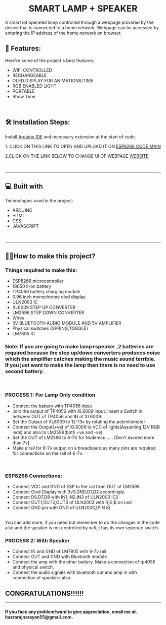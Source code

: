 <h1 align="center" id="title">SMART LAMP + SPEAKER</h1>

<p id="description">A smart iot operated lamp controlled through a webpage provided by the device that is connected to a home network. Webpage can be accessed by entering the IP address of the home network on browser.</p>

<h2>🧐 Features:</h2>

Here're some of the project's best features:

*   WIFI CONTROLLED
*   RECHARGEABLE
*   OLED DISPLAY FOR ANIMATIONS/TIME
*   RGB ENABLED LIGHT
*   PORTABLE
*   Show Time
<br>
<h2>🛠️ Installation Steps:</h2>
 Install <a href="https://www.arduino.cc/en/software/">Arduino IDE</a> and necessary extension at the start of code.</p>
<p>1. CLICK ON THIS LINK TO OPEN AND UPLOAD IT ON 
<a href="https://github.com/bottlecoder-raj/ARDUINO-ESP8266-MINI/blob/main/Smart%20Lamp%2BSpeaker/main.ino">ESP8266 CODE MAIN</a>
</p>
<p>2.CLICK ON THE LINK BELOW TO CHANGE UI OF WEBPAGE
<a href="https://github.com/bottlecoder-raj/ARDUINO-ESP8266-MINI/blob/main/Smart%20Lamp%2BSpeaker/Seperate/index.html">WEBSITE</a>
</p>

  <br><hr>
  
<h2>💻 Built with</h2>

Technologies used in the project:
*   ARDUINO
*   HTML
*   CSS
*   JAVASCRIPT
<br>
<hr>
<h2>👷‍♂️How to make this project?</h2>
<h3>Things required to make this:</h3>
<ul><li>ESP8266 microcontroller</li>
<li>18650 li-on battery</li>
<li>TP4056 battery charging module</li>
<li>0.96 inch monochrome oled display</li>
<li>ULN2003 IC</li>
<li>XL6009 STEP UP CONVERTER</li>
<li>LM2596 STEP DOWN CONVERTER</li>
<li>Wires </li>
<li>5V BLUETOOTH AUDIO MODULE AND 5V AMPLIFIER</li>
<li>Physical switches {SPRING,TOGGLE}</li>
<li>LM7805 IC</li>
</ul>
<h3>Note: If you are going to make lamp+speaker ,2 batteries are required because the step up/down converters produces noise which the amplifier catches making the music sound terrible.<br> If you just want to make the lamp then there is no need to use second battery.</h3>
<br>
<h3>PROCESS 1: For Lamp Only condition</h3>
<ul>
<li>Connect the battery with TP4056 input</li>
<li>Join the output of TP4056 with XL6009 input. Insert a Switch in between OUT of TP4056 and IN of XL6009.</li>
<li>Set the Output of XL6009 to 12-13v by rotating the potentiometer</li>
<li>Connect the Output(+ve) of XL6009 to VCC of lights(Assuming 12V RGB leds) and also to LM2596(both +ve and -ve).</li>
<li>Set the OUT of LM2596 to 6-7V for Nodemcu...... [Don't exceed more than 7v]</li>
<li>Make a rail for 6-7v output on a breadboard as many pins are required for connections on the rail of 6-7v.</li>
</ul>
<br>
<h3>ESP8266 Connections:</h3>
<ul>
<li>Connect VCC and GND of ESP to the rail from OUT of LM2596. </li>
<li>Connect Oled Display with 3v3,GND,D1,D2 accordingly.</li>
<li>Connect D6,D7,D8 with IN1,IN2,IN3 of ULN2003 IC2</li>
<li>Connect OUT1,OUT2,OUT3 of ULN2003 with R,G,B on Led</li>
<li>Connect GND pin with GND of ULN2003,[PIN 8]
</ul>
<br>
You can add more, if you need but remember to do the changes in the code also and the speaker is not controlled by wifi,it has its own seperate switch.

</p>
<h3>PROCESS 2: With Speaker </h3>
<ul>
<li>Connect IN and GND of LM7805 with 6-7v rail</li>
<li>Connect OUT and GND with Bluetooth module</li>
<li>Connect the amp with the other battery. Make a connection of tp4056 and physical switch.</li>
<li>Connect the audio signals with bluetooth out and amp in with connection of speakers  also.</li>
</ul>
</p>
<h2>CONGRATULATIONS!!!!!!</h2>
</p>
<hr>
<h4>If you face any problem/want to give appreciation, email me at. hazrarajnarayan55@gmail.com.

